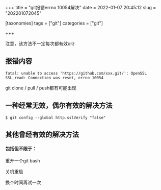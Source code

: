 +++
title = "git报错errno 10054解决"
date = 2022-01-07 20:45:12
slug = "202201072045"

[taxonomies]
tags = ["git"]
categories = ["git"]

+++

注意，该方法不一定每次都有效orz

<!-- more -->

## 报错内容

```
fatal: unable to access 'https://github.com/xxx.git/': OpenSSL SSL_read: Connection was reset, errno 10054
```

git clone / pull / push都有可能出现



## 一种经常无效，偶尔有效的解决方法

```
$ git config --global http.sslVerify "false"
```



## 其他曾经有效的解决方法

#### 包括但不限于：

重开一个git bash

关机重启

换个时间再试一次
